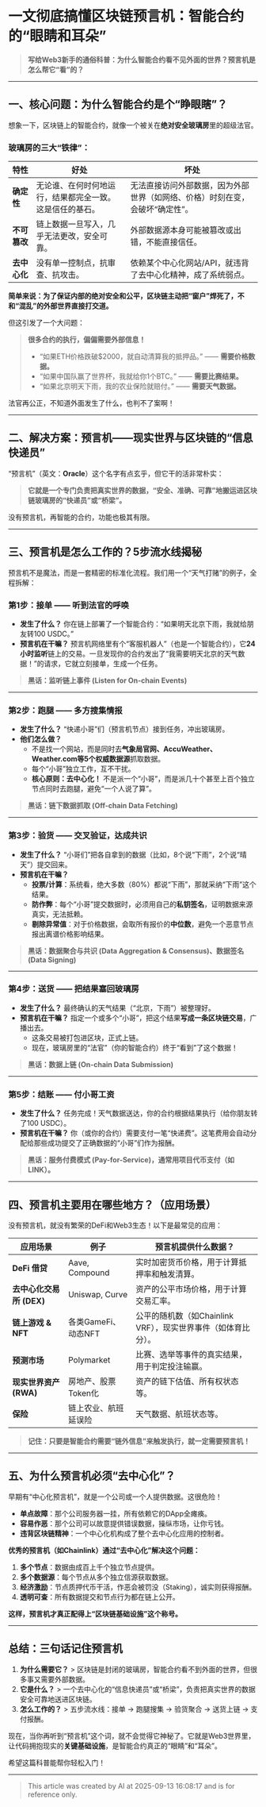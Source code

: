 # 一文彻底搞懂区块链预言机：智能合约的“眼睛和耳朵”

> **写给Web3新手的通俗科普：为什么智能合约看不见外面的世界？预言机是怎么帮它“看”的？**

---

## 一、核心问题：为什么智能合约是个“睁眼瞎”？

想象一下，区块链上的智能合约，就像一个被关在**绝对安全玻璃房**里的超级法官。

### 玻璃房的三大“铁律”：

| 特性 | 好处 | 坏处 |
| --- | --- | --- |
| **确定性** | 无论谁、在何时何地运行，结果都完全一致。这是信任的基石。 | 无法直接访问外部数据，因为外部世界（如网络、价格）时刻在变，会破坏“确定性”。 |
| **不可篡改** | 链上数据一旦写入，几乎无法更改，安全可靠。 | 外部数据源本身可能被篡改或出错，不能直接信任。 |
| **去中心化** | 没有单一控制点，抗审查、抗攻击。 | 依赖某个中心化网站/API，就违背了去中心化精神，成了系统弱点。 |

**简单来说：为了保证内部的绝对安全和公平，区块链主动把“窗户”焊死了，不和“混乱”的外部世界直接打交道。**

但这引发了一个大问题：

> **很多合约的执行，偏偏需要外部信息！**
>
> *   “如果ETH价格跌破$2000，就自动清算我的抵押品。” —— **需要价格数据。**
> *   “如果中国队赢了世界杯，我就给你1个BTC。” —— **需要比赛结果。**
> *   “如果北京明天下雨，我的农业保险就赔付。” —— **需要天气数据。**

法官再公正，不知道外面发生了什么，也判不了案啊！

---

## 二、解决方案：预言机——现实世界与区块链的“信息快递员”

“预言机”（英文：**Oracle**）这个名字有点玄乎，但它干的活非常朴实：

> **它就是一个专门负责把真实世界的数据，“安全、准确、可靠”地搬运进区块链玻璃房的“快递员”或“桥梁”。**

没有预言机，再智能的合约，功能也极其有限。

---

## 三、预言机是怎么工作的？5步流水线揭秘

预言机不是魔法，而是一套精密的标准化流程。我们用一个“天气打赌”的例子，全程拆解：

### 第1步：接单 —— 听到法官的呼唤

*   **发生了什么？**
    你在链上部署了一个智能合约：“如果明天北京下雨，我就给朋友转100 USDC。”
*   **预言机在干嘛？**
    预言机网络里有个“客服机器人”（也是一个智能合约），它**24小时监听**链上的交易。一旦发现你的合约发出了“我需要明天北京的天气数据！”的请求，它就立刻接单，生成一个任务。

> **黑话：监听链上事件 (Listen for On-chain Events)**

---

### 第2步：跑腿 —— 多方搜集情报

*   **发生了什么？**
    “快递小哥”们（预言机节点）接到任务，冲出玻璃房。
*   **他们怎么做？**
    *   不是找一个网站，而是同时去**气象局官网、AccuWeather、Weather.com等5个权威数据源**抓取数据。
    *   每个“小哥”独立工作，互不干扰。
    *   **核心原则：去中心化！** 不是派一个“小哥”，而是派几十个甚至上百个独立节点同时去跑腿，避免“一个人说了算”。

> **黑话：链下数据抓取 (Off-chain Data Fetching)**

---

### 第3步：验货 —— 交叉验证，达成共识

*   **发生了什么？**
    “小哥们”把各自拿到的数据（比如，8个说“下雨”，2个说“晴天”）提交回来。
*   **预言机在干嘛？**
    *   **投票/计算**：系统看，绝大多数（80%）都说“下雨”，那就采纳“下雨”这个结果。
    *   **防作弊**：每个“小哥”提交数据时，必须用自己的**私钥签名**，证明数据来源真实，无法抵赖。
    *   **剔除异常值**：对于价格数据，会取所有报价的**中位数**，避免一个恶意节点报出离谱价格影响结果。

> **黑话：数据聚合与共识 (Data Aggregation & Consensus)、数据签名 (Data Signing)**

---

### 第4步：送货 —— 把结果塞回玻璃房

*   **发生了什么？**
    最终确认的天气结果（“北京，下雨”）被整理好。
*   **预言机在干嘛？**
    指定一个或多个“小哥”，把这个结果**写成一条区块链交易**，广播出去。
    *   这条交易被打包进区块，正式上链。
    *   现在，玻璃房里的“法官”（你的智能合约）终于“看到”了这个数据！

> **黑话：数据上链 (On-chain Data Submission)**

---

### 第5步：结账 —— 付小哥工资

*   **发生了什么？**
    任务完成！天气数据送达，你的合约根据结果执行（给你朋友转了100 USDC）。
*   **预言机在干嘛？**
    你（或你的合约）需要支付一笔“快递费”。这笔费用会自动分配给那些成功提交了正确数据的“小哥”们作为报酬。

> **黑话：服务付费模式 (Pay-for-Service)，通常用项目代币支付（如LINK）。**

---

## 四、预言机主要用在哪些地方？（应用场景）

没有预言机，就没有繁荣的DeFi和Web3生态！以下是最常见的应用：

| 应用场景 | 例子 | 预言机提供什么数据？ |
| --- | --- | --- |
| **DeFi 借贷** | Aave, Compound | 实时加密货币价格，用于计算抵押率和触发清算。 |
| **去中心化交易所 (DEX)** | Uniswap, Curve | 资产的公平市场价格，用于计算交易汇率。 |
| **链上游戏 & NFT** | 各类GameFi、动态NFT | 公平的随机数（如Chainlink VRF），现实世界事件（如体育比分）。 |
| **预测市场** | Polymarket | 比赛、选举等事件的真实结果，用于判定投注输赢。 |
| **现实世界资产 (RWA)** | 房地产、股票Token化 | 资产的链下估值、所有权状态等。 |
| **保险** | 链上农业、航班延误险 | 天气数据、航班状态等。 |

> **记住：只要是智能合约需要“链外信息”来触发执行，就一定需要预言机！**

---

## 五、为什么预言机必须“去中心化”？

早期有“中心化预言机”，就是一个公司或一个人提供数据。这很危险！

*   **单点故障**：那个公司服务器一挂，所有依赖它的DApp全瘫痪。
*   **容易作恶**：那个公司可以故意提供错误数据，操纵市场，让你亏钱。
*   **违背区块链精神**：一个中心化机构成了整个去中心化应用的控制者。

**优秀的预言机（如Chainlink）通过“去中心化”解决这个问题：**

1.  **多个节点**：数据由成百上千个独立节点提供。
2.  **多个数据源**：每个节点从多个独立信源获取数据。
3.  **经济激励**：节点质押代币干活，作恶会被罚没（Staking），诚实则获得报酬。
4.  **透明可查**：所有数据提交和节点行为都在链上公开。

**这样，预言机才真正配得上“区块链基础设施”这个称号。**

---

## 总结：三句话记住预言机

1.  **为什么需要它？** > 区块链是封闭的玻璃房，智能合约看不到外面的世界，但很多事又需要外部数据。
2.  **它是什么？** > 一个去中心化的“信息快递员”或“桥梁”，负责把真实世界的数据安全可靠地送进区块链。
3.  **怎么工作的？** > 五步流水线：接单 → 跑腿搜集 → 验货聚合 → 送货上链 → 支付报酬。

现在，当你再听到“预言机”这个词，就不会觉得它神秘了。它就是Web3世界里，让代码拥抱现实的**关键基础设施**，是智能合约真正的“眼睛”和“耳朵”。

希望这篇科普能帮你轻松入门！

---
> This article was created by AI at 2025-09-13 16:08:17 and is for reference only.
